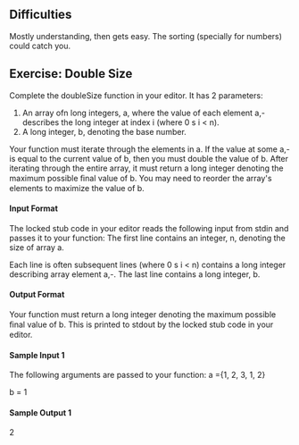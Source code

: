 ## Difficulties

Mostly understanding, then gets easy. The sorting (specially for numbers) could catch you.


## Exercise: Double Size

Complete the doubleSize function in your editor. It has 2 parameters:
1. An array ofn long integers, a, where the value of each element a,- describes the long integer at index i (where 0 s i < n).
2. A long integer, b, denoting the base number.

Your function must iterate through the elements in a. If the value at some a,- is equal to the current value of b, then you must double the value of b. After iterating
through the entire array, it must return a long integer denoting the maximum possible ﬁnal value of b. You may need to reorder the array's elements to maximize the
value of b.

#### Input Format

The locked stub code in your editor reads the following input from stdin and passes it to your function:
The first line contains an integer, n, denoting the size of array a.

Each line is often subsequent lines (where 0 s i < n) contains a long integer describing array element a,-.
The last line contains a long integer, b.

#### Output Format
Your function must return a long integer denoting the maximum possible ﬁnal value of b. This is printed to stdout by the locked stub code in your editor.

#### Sample Input 1

The following arguments are passed to your function:
a ={1, 2, 3, 1, 2}

b = 1

#### Sample Output 1

2

